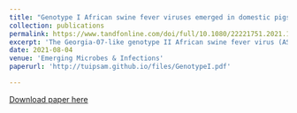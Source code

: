 ```yaml
---
title: "Genotype I African swine fever viruses emerged in domestic pigs in China and caused chronic infection"
collection: publications
permalink: https://www.tandfonline.com/doi/full/10.1080/22221751.2021.1999779
excerpt: 'The Georgia-07-like genotype II African swine fever virus (ASFV) with high virulence has been prevalent in China since 2018. Here, we report that genotype I ASFVs have now also emerged in China. Two non-haemadsorbing genotype I ASFVs, HeN/ZZ-P1/21 and SD/DY-I/21, were isolated from pig farms in Henan and Shandong province, respectively. Phylogenetic analysis of the whole genome sequences suggested that both isolates share high similarity with NH/P68 and OURT88/3, two genotype I ASFVs isolated in Portugal in the last century. Animal challenge testing revealed that SD/DY-I/21 shows low virulence and efficient transmissibility in pigs, and causes mild onset of infection and chronic disease. SD/DY-I/21 was found to cause necrotic skin lesions and joint swelling. The emergence of genotype I ASFVs will present more problems and challenges for the control and prevention of African swine fever in China.'
date: 2021-08-04
venue: 'Emerging Microbes & Infections'
paperurl: 'http://tuipsam.github.io/files/GenotypeI.pdf'

---
```


[Download paper here](http://tuipsam.github.io/files/GenotypeI.pdf)
